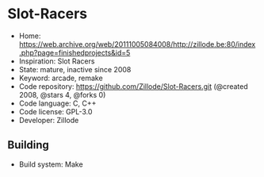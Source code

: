 # Slot-Racers

- Home: https://web.archive.org/web/20111005084008/http://zillode.be:80/index.php?page=finishedprojects&id=5
- Inspiration: Slot Racers
- State: mature, inactive since 2008
- Keyword: arcade, remake
- Code repository: https://github.com/Zillode/Slot-Racers.git (@created 2008, @stars 4, @forks 0)
- Code language: C, C++
- Code license: GPL-3.0
- Developer: Zillode

## Building

- Build system: Make
